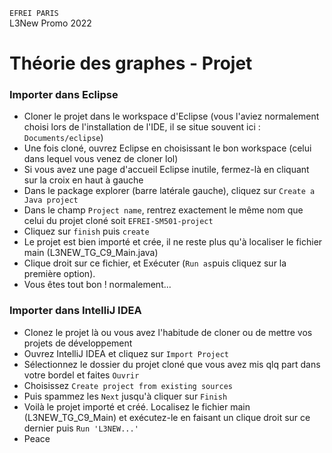 `EFREI PARIS`\
L3New Promo 2022
# Théorie des graphes - Projet
### Importer dans Eclipse
- Cloner le projet dans le workspace d'Eclipse (vous l'aviez normalement choisi lors de l'installation de l'IDE, il se situe souvent ici : `Documents/eclipse`)
- Une fois cloné, ouvrez Eclipse en choisissant le bon workspace (celui dans lequel vous venez de cloner lol)
- Si vous avez une page d'accueil Eclipse inutile, fermez-là en cliquant sur la croix en haut à gauche
- Dans le package explorer (barre latérale gauche), cliquez sur `Create a Java project`
- Dans le champ `Project name`, rentrez exactement le même nom que celui du projet cloné soit `EFREI-SM501-project`
- Cliquez sur `finish` puis `create`
- Le projet est bien importé et crée, il ne reste plus qu'à localiser le fichier main (L3NEW_TG_C9_Main.java)
- Clique droit sur ce fichier, et Exécuter (`Run as`puis cliquez sur la première option).
- Vous êtes tout bon ! normalement...

### Importer dans IntelliJ IDEA
- Clonez le projet là ou vous avez l'habitude de cloner ou de mettre vos projets de développement
- Ouvrez IntelliJ IDEA et cliquez sur `Import Project`
- Sélectionnez le dossier du projet cloné que vous avez mis qlq part dans votre bordel et faites `Ouvrir`
- Choisissez `Create project from existing sources`
- Puis spammez les `Next` jusqu'à cliquer sur `Finish`
- Voilà le projet importé et créé. Localisez le fichier main (L3NEW_TG_C9_Main) et exécutez-le en faisant un clique droit sur ce dernier puis `Run 'L3NEW...'` 
- Peace
